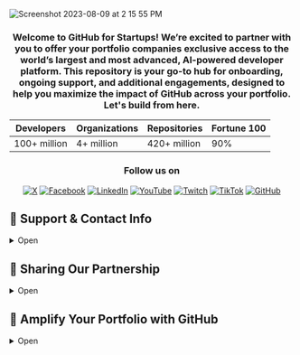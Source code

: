 ![Screenshot 2023-08-09 at 2 15 55 PM](https://github.com/GitHub-for-Startups/Global-Repo/assets/104146251/e6ce8f96-f1d0-443f-a9c2-37952f701879)

<div align="center">

### Welcome to GitHub for Startups! We’re excited to partner with you to offer your portfolio companies exclusive access to the world’s largest and most advanced, AI-powered developer platform. This repository is your go-to hub for onboarding, ongoing support, and additional engagements, designed to help you maximize the impact of GitHub across your portfolio. **Let's build from here**.

<center>

| Developers | Organizations | Repositories | Fortune 100 |
|------------|---------------|--------------|-------------|
| 100+ million | 4+ million | 420+ million | 90% |

</center>

### Follow us on

[![X](https://img.shields.io/badge/X-%23000000.svg?style=for-the-badge&logo=X&logoColor=white)](https://twitter.com/github)
[![Facebook](https://img.shields.io/badge/Facebook-%231877F2.svg?style=for-the-badge&logo=Facebook&logoColor=white)](https://facebook.com/github)
[![LinkedIn](https://img.shields.io/badge/linkedin-%230077B5.svg?style=for-the-badge&logo=linkedin&logoColor=white)](https://linkedin.com/company/github)
[![YouTube](https://img.shields.io/badge/YouTube-%23FF0000.svg?style=for-the-badge&logo=YouTube&logoColor=white)](https://youtube.com/github)
[![Twitch](https://img.shields.io/badge/Twitch-%239146FF.svg?style=for-the-badge&logo=Twitch&logoColor=white)](https://twitch.tv/github)
[![TikTok](https://img.shields.io/badge/TikTok-%23000000.svg?style=for-the-badge&logo=TikTok&logoColor=white)](https://tiktok.com/@github)
[![GitHub](https://img.shields.io/badge/github-%23121011.svg?style=for-the-badge&logo=github&logoColor=white)](https://github.com/github)

</div>

## 📧 Support & Contact Info
<details>
  <summary>Open</summary>

  #### 📧 Application, Billing, and Renewal Inquiries 
  - Email [startups@github.com](mailto:startups@github.com)
  
  #### 🆘 Technical & Product Support
  - Startups can use our [expedited support channel](https://support.github.com/contact?tags=hh-github-for-startups) and follow up with their ticket number [startups@github.com](mailto:startups@github.com).
  
  #### 🤲 General Inquiries  
  - For any other questions, please contact your GitHub partnership lead.

  #### 📰 Stay Connected: 
  - Receive the latest from this repository by subscribing with a [free GitHub account](https://github.com/pricing).
  - Subscribe to our [GitHub for Startups Luma](https://lu.ma/githubforstartups) and get the inside scoop on IRL program events happening around the globe.

  #### ❓ FAQ:
<details>
  <summary>Open</summary>

  ### Frequently Asked Questions

  **Q: What is the GitHub for Startups program?**  
  A: The GitHub for Startups program is designed to help early-stage startups succeed by providing access to GitHub’s tools, resources, and community.

  **Q: Who is eligible for the program?**  
  A: Early-stage startups funded (Series B or earlier) or associated with a GitHub for Startups partner are eligible. Startups must not currently be GitHub Enterprise customers or have previously received GitHub Enterprise credits.

  **Q: What benefits do startups receive?**  
  A: Startups get 20 seats of GitHub Enterprise free for one year (with a 50% discount in year two) and 20 seats of GitHub Advanced Security at 50% off for one year (with a 25% discount in year two). They also gain tailored product guidance and access to a global startup community.

  **Q: How can I apply for the program?**  
  A: Startups can apply through their unique partner page. The GitHub team will respond within 1-2 business days.

  **Q: What if I’m already using GitHub Enterprise?**  
  A: If your startup is part of GitHub for Startups but not yet using GitHub Advanced Security, you can still access these benefits by applying. The GitHub team will reach out to discuss adding Advanced Security to your plan.

  **Q: How can I stay updated with the latest from GitHub for Startups?**  
  A: You can subscribe to the GitHub for Startups Luma and stay informed on program events and updates worldwide.
</details>

</details>

## 📣 Sharing Our Partnership
<details>
  <summary>Open</summary>

> [Access GitHub's Logos here](https://github.com/logos)

We’ve partnered with GitHub for Startups to unlock exclusive benefits designed to fuel your growth on the world’s leading AI-powered developer platform. The partnership offers startup-friendly pricing (up to $25,000 in total savings), tailored technical guidance, access to a global startup network, and other opportunities.

**Program Offer**

- **GitHub Enterprise**: 20 seats free for the first year. An optional 50% off in year two.
  Supercharge your development with advanced security, automation, and collaboration tools.

- **GitHub Advanced Security**: 20 seats at 50% off in year one. An optional 25% off in year two.
  Stay ahead of vulnerabilities with AI-powered security solutions.

**Eligibility & How to Apply**

This program is available to your portfolio companies that are:
- Series B or earlier stage
- New to GitHub Enterprise and/or Advanced Security
- Affiliated with an approved GitHub for Startups partner (that's you!)

To get started, simply apply through our partner page. The GitHub team will follow up within 1-2 business days.

**Offer References:** 
- [GitHub for Startups Home](https://github.com/enterprise/startups/)
- [GitHub Enterprise](https://github.com/enterprise)
- [GitHub Advanced Security](https://github.com/enterprise/advanced-security)
- Include your unique partner page: ([example](https://resources.github.com/startups/?pid=EXAMPLE))

</details>

## 🚀 Amplify Your Portfolio with GitHub
<details>
  <summary>Open</summary>

<p align="center">
  <strong>Tap into exclusive opportunities to amplify your fund’s impact and fast-track portfolio growth with GitHub’s global network and startup ecosystem. Engage with us by hosting events at our San Francisco office, showcasing your standout open-source projects, collaborating with the GitHub Fund, promoting success stories, and empowering your companies with hands-on training from GitHub experts.</strong>
</p>

#### Select Partner & Portfolio Opportunities

<details>
  <summary>📚 Power Your Portfolio's Growth with GitHub Experts</summary>

  Whether your focus is on boosting productivity, accelerating product development, or enhancing security, GitHub is here to support your key educational priorities. We can provide hands-on technical training, insights into industry trends like AI and innovation, and strategic guidance for scaling with GitHub.

  Reach out to your partnership lead to learn more.
</details>

<details>
  <summary>🏙️ Host a Startup Community Event at GitHub

&nbsp;&nbsp;&nbsp;&nbsp;- [Learn more & apply](https://docs.google.com/forms/d/1UWXAc-PdqMV-lVYWwVJItGEceMpWiy-Bx19pfIazdpQ/edit).

&nbsp;&nbsp;&nbsp;&nbsp;- Recent events: [Twilio](https://twiliomeetupgithub.splashthat.com/) I [Figma](https://githubday0.splashthat.com/) I [Techstars](https://www.eventbrite.com/e/techstars-alumni-mixer-sf-edition-tickets-920386519857?lang=en-us&locale=en_US&status=30&internal_ref=social&view=listing)

<p align="center">
  <img src="https://github.com/user-attachments/assets/f1f16f39-9572-4891-878d-2d2a312ffa62" alt="Event at GitHub Office" width="150" height="auto"/>
  <br/>
  <a href="https://www.linkedin.com/posts/jamdotdev_behind-the-scenes-jam-ai-night-at-github-activity-7159267661426667521-6zkP/">Jam.dev AI Night</a>
</p>
</details>

<details>
  <summary>🤩 Spotlight Your Portfolio’s Best Open Source Projects, Live</summary>

&nbsp;&nbsp;&nbsp;&nbsp;- Showcase standout projects on GitHub’s social channels during [Open Source Friday](https://github.com/githubevents/open-source-friday), hosted by our DevRel team. It’s a global stage to engage with the largest developer community. Review the [project criteria](https://github.com/githubevents/open-source-friday/blob/main/admin/project-criteria.md) and then **[apply here](https://github.com/githubevents/open-source-friday/issues/new?template=osf-guest-invite.yml&assignees=AndreaGriffiths11%2CLadyKerr&labels=open-source%2Copen-source-friday%2Cpending%2Ctwitch)**

<p align="center">
  <img src="https://github.com/user-attachments/assets/d59561fc-e379-411d-a188-a8f8900b40d2" alt="Embrace OSS Friday" width="300"/>
  <br/>
  <a href="https://www.youtube.com/watch?v=kGugqs7Ynjw&list=PL0lo9MOBetEFmtstItnKlhJJVmMghxc0P&index=5">Watch the Embrace episode</a>
</p>
</details>

<details>
  <summary>💸 Collaborate with the GitHub Fund</summary>

&nbsp;&nbsp;&nbsp;&nbsp;- The [GitHub Fund](https://resources.github.com/github-fund/), in partnership with Microsoft’s [M12](https://m12.vc/), offers capital, connections, access, and benefits to pre-seed and seed-stage open source innovators transforming the economy with AI, security, infrastructure, and more.

&nbsp;&nbsp;&nbsp;&nbsp;- Venture partners and startups can express interest by [completing this form](https://resources.github.com/github-fund/#form).

<p align="center">
  <img src="https://github.com/user-attachments/assets/ea2c9b36-786e-46d6-9902-59aff20f5d9b" alt="July 2024, Volley M12 Founder Feature & $55M Series C Announcement" width="250"/>
  <br/>
  <a href="https://m12.vc/news/july-2024-founders-feature-volley/">July 2024, Volley M12 Founder Feature & $55M Series C Announcement</a>
</p>
</details>

<details>
  <summary>🚀 Nominate a GitHub Success Story</summary>

&nbsp;&nbsp;&nbsp;&nbsp;- If a portfolio company is excelling with GitHub, we want to hear about it!

&nbsp;&nbsp;&nbsp;&nbsp;- **[Nominate a success story](https://docs.google.com/forms/d/e/1FAIpQLSdo6KN7Y3ldYw_ivM5iJ0hYWKwTTeueW99A-q0DDh3kWZwPoQ/viewform)** to be considered in various startup program engagements and opportunities.

### <div align="center"><img src="https://github.com/user-attachments/assets/a5e131f3-bb89-4d3f-8f18-a25c4bb89ac6" alt="CloudZero" width="400"/></div>

<div align="center"><p><a href="https://github.com/customer-stories/cloudzero">Read the CloudZero customer story</a></p></div>
</details>

<details>
  <summary>🖐️ Request GitHub’s Industry Leaders at Your Next Event</summary>

&nbsp;&nbsp;&nbsp;&nbsp;- Elevate your next conference, co-create impactful content, or enhance portfolio education. 

<table>
  <tr>
    <td><img src="https://github.com/user-attachments/assets/5946e837-08d3-456e-a350-6c73ea8e063a" alt="GitHub CEO & Sequoia" width="200"/></td>
    <td><img src="https://github.com/user-attachments/assets/6610c405-9e4a-4332-ad4d-438f5be08042" alt="GitHub CEO & Redpoint" width="200"/></td>
    <td><img src="https://github.com/user-attachments/assets/428d2710-fd8e-49d6-b0a2-9da4ea1de6a4" alt="GitHub COO & Insight" width="200"/></td>
    <td><img src="https://github.com/user-attachments/assets/b33cd20f-47ee-4e9d-97fc-bb4fa7bf5330" alt="GitHub CRO & Venrock" width="200"/></td>
    <td><img src="https://github.com/user-attachments/assets/fb927a87-0438-4da1-a342-0d2fe895c4d3" alt="GitHub CEO & StationF" width="200"/></td>
  </tr>
  <tr>
    <td><strong>GitHub CEO & Sequoia</strong></td>
    <td><strong>GitHub CEO & Redpoint</strong></td>
    <td><strong>GitHub COO & Insight</strong></td>
    <td><strong>GitHub CRO & Venrock</strong></td>
    <td><strong>GitHub CEO & StationF</strong></td>
  </tr>
</table>
</details>
</details>

</details>

